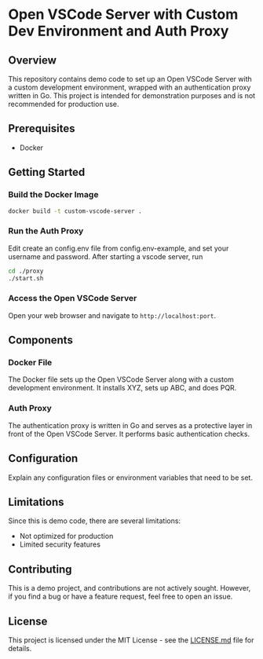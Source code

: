# Open VSCode Server with Custom Dev Environment and Auth Proxy

## Overview

This repository contains demo code to set up an Open VSCode Server with a custom development environment, wrapped with an authentication proxy written in Go. This project is intended for demonstration purposes and is not recommended for production use.

## Prerequisites

- Docker

## Getting Started

### Build the Docker Image

```bash
docker build -t custom-vscode-server .
```

### Run the Auth Proxy

Edit create an config.env file from config.env-example, and set your username and password. After starting a vscode server, run

```bash
cd ./proxy
./start.sh
```

### Access the Open VSCode Server

Open your web browser and navigate to `http://localhost:port`.

## Components

### Docker File

The Docker file sets up the Open VSCode Server along with a custom development environment. It installs XYZ, sets up ABC, and does PQR.

### Auth Proxy

The authentication proxy is written in Go and serves as a protective layer in front of the Open VSCode Server. It performs basic authentication checks.

## Configuration

Explain any configuration files or environment variables that need to be set.

## Limitations

Since this is demo code, there are several limitations:

- Not optimized for production
- Limited security features

## Contributing

This is a demo project, and contributions are not actively sought. However, if you find a bug or have a feature request, feel free to open an issue.

## License

This project is licensed under the MIT License - see the [LICENSE.md](LICENSE.md) file for details.

